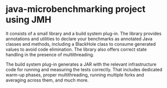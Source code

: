 # java-microbenchmarking project using JMH

 It consists of a small library and a build system plug-in. The library provides annotations and utilities to declare your benchmarks as annotated Java classes and methods, including a BlackHole class to consume generated values to avoid code elimination. The library also offers correct state handling in the presence of multithreading.
 
 The build system plug-in generates a JAR with the relevant infrastructure code for running and measuring the tests correctly. That includes dedicated warm-up phases, proper multithreading, running multiple forks and averaging across them, and much more.
